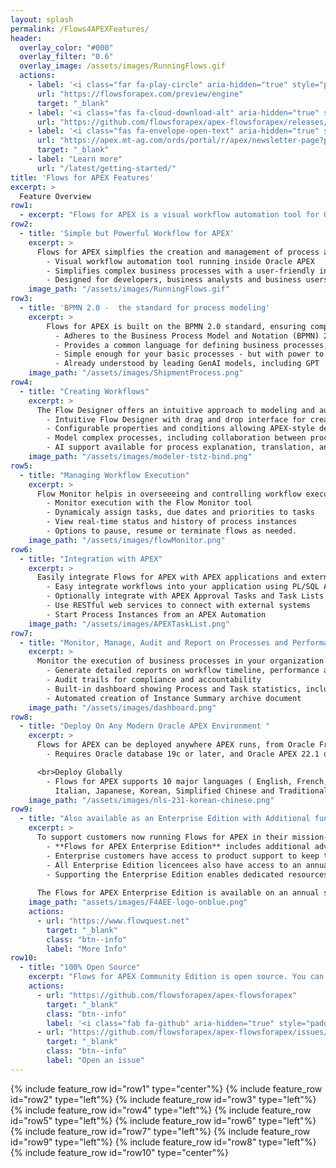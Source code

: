 ```yaml
---
layout: splash
permalink: /Flows4APEXFeatures/
header:
  overlay_color: "#000"
  overlay_filter: "0.6"
  overlay_image: /assets/images/RunningFlows.gif
  actions:
    - label: '<i class="far fa-play-circle" aria-hidden="true" style="padding-right: 5px;"></i>Try now'
      url: "https://flowsforapex.com/preview/engine"
      target: "_blank"
    - label: '<i class="fas fa-cloud-download-alt" aria-hidden="true" style="padding-right: 5px;"></i>Download'
      url: "https://github.com/flowsforapex/apex-flowsforapex/releases/download/v24.1/FlowsforAPEX_v24.1.zip"
    - label: '<i class="fas fa-envelope-open-text" aria-hidden="true" style="padding-right: 5px;"></i>Subscribe'
      url: "https://apex.mt-ag.com/ords/portal/r/apex/newsletter-page?p8_source_page=FLOWSFORAPEX"
      target: "_blank"
    - label: "Learn more"
      url: "/latest/getting-started/"
title: 'Flows for APEX Features'
excerpt: >
  Feature Overview
row1:
  - excerpt: "Flows for APEX is a visual workflow automation tool for Oracle APEX that allows users to design, manage, and execute business processes through a graphical interface. Built on the BPMN 2.0 standard, it offers a robust framework for creating complex workflows without extensive coding. With features like real-time monitoring, integration capabilities, and comprehensive error handling, Flows for APEX empowers both developers and non-developers to streamline business operations efficiently."
row2:
  - title: 'Simple but Powerful Workflow for APEX'
    excerpt: >
      Flows for APEX simplfies the creation and management of process automation and workflow applications:
        - Visual workflow automation tool running inside Oracle APEX
        - Simplifies complex business processes with a user-friendly interface
        - Designed for developers, business analysts and business users
    image_path: "/assets/images/RunningFlows.gif"
row3:
  - title: 'BPMN 2.0 -  the standard for process modeling'
    excerpt: >
        Flows for APEX is built on the BPMN 2.0 standard, ensuring compatibility and ease of understanding between business and development:
          - Adheres to the Business Process Model and Notation (BPMN) 2.0 standard
          - Provides a common language for defining business processes, compatible with other BPMN-compliant tools. 
          - Simple enough for your basic processes - but with power to grow when you need it.
          - Already understood by leading GenAI models, including GPT
    image_path: "/assets/images/ShipmentProcess.png"
row4:
  - title: "Creating Workflows"
    excerpt: >
      The Flow Designer offers an intuitive approach to modeling and automating processes:
        - Intuitive Flow Designer with drag and drop interface for creating workflows
        - Configurable properties and conditions allowing APEX-style declarative process definition
        - Model complex processes, including collaboration between processes
        - AI support available for process explanation, translation, and error detection*
    image_path: "/assets/images/modeler-tstz-bind.png"
row5:
  - title: "Managing Workflow Execution"
    excerpt: >
      Flow Monitor helpis in overseeeing and controlling workflow execution
        - Monitor execution with the Flow Monitor tool
        - Dynamicaly assign tasks, due dates and priorities to tasks
        - View real-time status and history of process instances
        - Options to pause, resume or terminate flows as needed.
    image_path: "/assets/images/flowMonitor.png"
row6:
  - title: "Integration with APEX"
    excerpt: >
      Easily integrate Flows for APEX with APEX applications and external systems:
        - Easy integrate workflows into your application using PL/SQL API or the supplied APEX process plugins
        - Optionally integrate with APEX Approval Tasks and Task Lists
        - Use RESTful web services to connect with external systems
        - Start Process Instances from an APEX Automation
    image_path: "/assets/images/APEXTaskList.png"
row7:
  - title: "Monitor, Manage, Audit and Report on Processes and Performance"
    excerpt: >
      Monitor the execution of business processes in your organization.
        - Generate detailed reports on workflow timeline, performance and efficiency
        - Audit trails for compliance and accountability
        - Built-in dashboard showing Process and Task statistics, including processing and waiting times
        - Automated creation of Instance Summary archive document
    image_path: "/assets/images/dashboard.png"
row8:
  - title: "Deploy On Any Modern Oracle APEX Environment "
    excerpt: >
      Flows for APEX can be deployed anywhere APEX runs, from Oracle Free to the largest OCI environment.
        - Requires Oracle database 19c or later, and Oracle APEX 22.1 or later.

      <br>Deploy Globally 
        - Flows for APEX supports 10 major languages ( English, French, German, Spanish, Brazilian Portuguese, 
          Italian, Japanese, Korean, Simplified Chinese and Traditional Chinese).
    image_path: "/assets/images/nls-231-korean-chinese.png"
row9:
  - title: "Also available as an Enterprise Edition with Additional functionality and with support"
    excerpt: >
      To support customers now running Flows for APEX in their mission-critical applications, we are introducing the **Flows for APEX Enterprise Edition** in 24.1.  
        - **Flows for APEX Enterprise Edition** includes additional advanced functionality, starting with 24.1 features process collaboration, iterations and loops, and GenAI modeling support.  
        - Enterprise customers have access to product support to keep their business processes running.
        - All Enterprise Edition licencees also have access to an annual advice session with the product developers.
        - Supporting the Enterprise Edition enables dedicated resources to continue the development, testing, and support of both the Enterprise and Community Editions of Flows for APEX.
  
      The Flows for APEX Enterprise Edition is available on an annual subscription basis from Flowquest Limited. * Features available in the Enterprise Edition.
    image_path: "assets/images/F4AEE-logo-onblue.png"
    actions: 
      - url: "https://www.flowquest.net"
        target: "_blank"
        class: "btn--info"
        label: "More Info"
row10:
  - title: "100% Open Source"
    excerpt: "Flows for APEX Community Edition is open source. You can share and/or modify it, always under the adherence of the MIT-license."
    actions:
      - url: "https://github.com/flowsforapex/apex-flowsforapex"
        target: "_blank"
        class: "btn--info"
        label: '<i class="fab fa-github" aria-hidden="true" style="padding-right: 5px;"></i>Browse code'
      - url: "https://github.com/flowsforapex/apex-flowsforapex/issues/new/choose"
        target: "_blank"
        class: "btn--info"
        label: "Open an issue"
---
```

{% include feature_row id="row1" type="center"%}
{% include feature_row id="row2" type="left"%}
{% include feature_row id="row3" type="left"%}
{% include feature_row id="row4" type="left"%}
{% include feature_row id="row5" type="left"%}
{% include feature_row id="row6" type="left"%}
{% include feature_row id="row7" type="left"%}
{% include feature_row id="row9" type="left"%}
{% include feature_row id="row8" type="left"%}
{% include feature_row id="row10" type="center"%}
